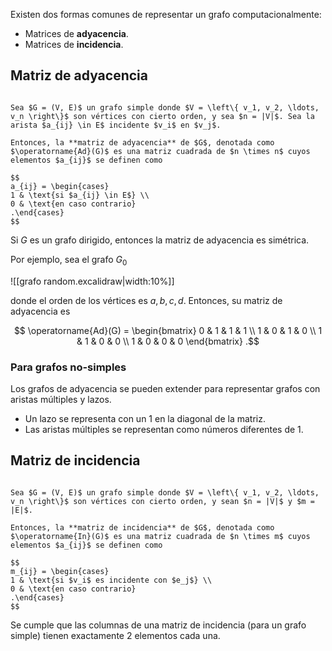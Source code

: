 Existen dos formas comunes de representar un grafo computacionalmente:

- Matrices de **adyacencia**.
- Matrices de **incidencia**.

## Matriz de adyacencia

```ad-definition

Sea $G = (V, E)$ un grafo simple donde $V = \left\{ v_1, v_2, \ldots, v_n \right\}$ son vértices con cierto orden, y sea $n = |V|$. Sea la arista $a_{ij} \in E$ incidente $v_i$ en $v_j$.

Entonces, la **matriz de adyacencia** de $G$, denotada como $\operatorname{Ad}(G)$ es una matriz cuadrada de $n \times n$ cuyos elementos $a_{ij}$ se definen como

$$
a_{ij} = \begin{cases}
1 & \text{si $a_{ij} \in E$} \\
0 & \text{en caso contrario}
.\end{cases}
$$

```

Si $G$ es un grafo dirigido, entonces la matriz de adyacencia es simétrica.

Por ejemplo, sea el grafo $G_0$

![[grafo random.excalidraw|width:10%]]

donde el orden de los vértices es $a,b,c,d$. Entonces, su matriz de adyacencia es

$$
\operatorname{Ad}(G) = \begin{bmatrix}
0 & 1 & 1 & 1 \\
1 & 0 & 1 & 0 \\
1 & 1 & 0 & 0 \\
1 & 0 & 0 & 0
\end{bmatrix}
.$$

### Para grafos no-simples

Los grafos de adyacencia se pueden extender para representar grafos con aristas múltiples y lazos.

- Un lazo se representa con un $1$ en la diagonal de la matriz.
- Las aristas múltiples se representan como números diferentes de $1$.

## Matriz de incidencia

```ad-definition

Sea $G = (V, E)$ un grafo simple donde $V = \left\{ v_1, v_2, \ldots, v_n \right\}$ son vértices con cierto orden, y sean $n = |V|$ y $m = |E|$.

Entonces, la **matriz de incidencia** de $G$, denotada como $\operatorname{In}(G)$ es una matriz cuadrada de $n \times m$ cuyos elementos $a_{ij}$ se definen como

$$
m_{ij} = \begin{cases}
1 & \text{si $v_i$ es incidente con $e_j$} \\
0 & \text{en caso contrario}
.\end{cases}
$$

```

Se cumple que las columnas de una matriz de incidencia (para un grafo simple) tienen exactamente $2$ elementos cada una.